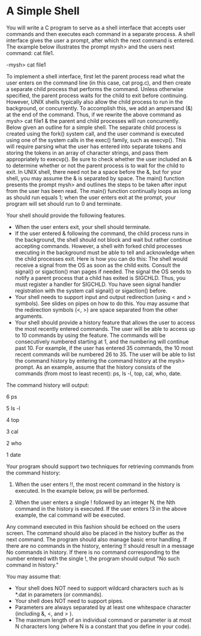 # A Simple Shell
You will write a C program to serve as a shell interface that accepts
user commands and then executes each command in a separate process. A shell interface gives
the user a prompt, after which the next command is entered. The example below illustrates the
prompt mysh> and the users next command: cat file1.

-mysh> cat file1

To implement a shell interface, first let the parent process read what the user enters on the command line (in this case, cat prog.c), and then create a separate child process that performs the command. Unless otherwise specified, the parent process waits for the child to exit before continuing. However, UNIX shells typically also allow the child process to run in the background, or concurrently. To accomplish this, we add an ampersand (&) at the end of the command. Thus, if we rewrite the above command as mysh> cat file1 & the parent and child processes will run concurrently. Below given an outline for a simple shell. The separate child process is created using the fork() system call, and the user command is executed using one of the system calls in the exec() family, such as execvp(). This will require parsing what the user has entered into separate tokens and storing the tokens in an array of character strings, and pass them appropriately to execvp(). Be sure to check whether the user included an & to determine whether or not the parent process is to wait for the child to exit. In UNIX shell, there need not be a space before the &, but for your shell, you may assume the & is separated by space. The main() function presents the prompt mysh> and outlines the steps to be taken after input from the user has been read. The main() function continually loops as long as should run equals 1; when the user enters exit at the prompt, your program will set should run to 0 and terminate.

Your shell should provide the following features.
- When the user enters exit, your shell should terminate.
- If the user entered & following the command, the child process runs in the background, the shell should not block and wait but rather continue accepting commands. However, a shell with forked child processes executing in the background must be able to tell and acknowledge when the child processes exit. Here is how you can do this: The shell would receive a signal from the OS as soon as the child exits. Consult the signal() or sigaction() man pages if needed. The signal the OS sends to notify a parent process that a child has exited is SIGCHLD. Thus, you must register a handler for SIGCHLD. You have seen signal handler registration with the system call signal() or sigaction() before.
- Your shell needs to support input and output redirection (using < and > symbols). See slides on pipes on how to do this. You may assume that the redirection symbols (<, >) are space separated from the other arguments. 
- Your shell should provide a history feature that allows the user to access the most recently entered commands. The user will be able to access up to 10 commands by using the feature. The commands will be consecutively numbered starting at 1, and the numbering will continue past 10. For example, if the user has entered 35 commands, the 10 most recent commands will be numbered 26 to 35. The user will be able to list the command history by entering the command history at the mysh> prompt. As an example, assume that the history consists of the commands (from most to least recent): ps, ls -l, top, cal, who, date.

The command history will output:

6 ps

5 ls -l

4 top

3 cal

2 who

1 date

Your program should support two techniques for retrieving commands from the command history:

1. When the user enters !!, the most recent command in the history is executed. In the example below, ps will be performed.

2. When the user enters a single ! followed by an integer N, the Nth command in the history is executed. If the user enters !3 in the above example, the cal command will be executed.

Any command executed in this fashion should be echoed on the users screen. The command should also be placed in the history buffer as the next command. The program should also manage basic error handling. If there are no commands in the history, entering !! should result in a message No commands in history. If there is no command corresponding to the number entered with the single !, the program should output "No such command in history."

You may assume that:
- Your shell does NOT need to support wildcard characters such as ls *.dat in parameters (or
commands).
- Your shell does NOT need to support pipes.
- Parameters are always separated by at least one whitespace character (including &, <, and > ).
- The maximum length of an individual command or parameter is at most N characters long (where N is a constant that you define in your code).
